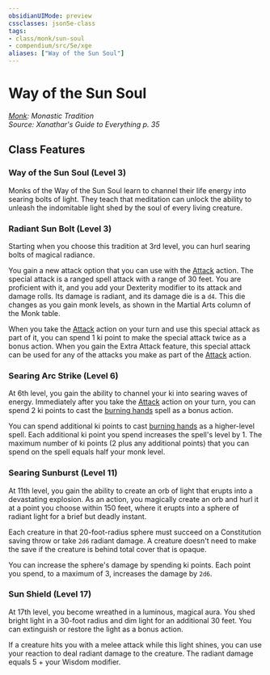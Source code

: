 ```yaml
---
obsidianUIMode: preview
cssclasses: json5e-class
tags:
- class/monk/sun-soul
- compendium/src/5e/xge
aliases: ["Way of the Sun Soul"]
---
```

# Way of the Sun Soul
*[Monk](./monk.md#): Monastic Tradition*  
*Source: Xanathar's Guide to Everything p. 35*  


## Class Features

### Way of the Sun Soul (Level 3)

Monks of the Way of the Sun Soul learn to channel their life energy into searing bolts of light. They teach that meditation can unlock the ability to unleash the indomitable light shed by the soul of every living creature.

### Radiant Sun Bolt (Level 3)

Starting when you choose this tradition at 3rd level, you can hurl searing bolts of magical radiance.

You gain a new attack option that you can use with the [Attack](../../../Rules%20&%20Options/5e%20Rules/actions.md##Attack) action. The special attack is a ranged spell attack with a range of 30 feet. You are proficient with it, and you add your Dexterity modifier to its attack and damage rolls. Its damage is radiant, and its damage die is a `d4`. This die changes as you gain monk levels, as shown in the Martial Arts column of the Monk table.

When you take the [Attack](../../../Rules%20&%20Options/5e%20Rules/actions.md.md.md##Attack) action on your turn and use this special attack as part of it, you can spend 1 ki point to make the special attack twice as a bonus action. When you gain the Extra Attack feature, this special attack can be used for any of the attacks you make as part of the [Attack](../../../Rules%20&%20Options/5e%20Rules/actions.md.md##Attack) action.

### Searing Arc Strike (Level 6)

At 6th level, you gain the ability to channel your ki into searing waves of energy. Immediately after you take the [Attack](../../../Rules%20&%20Options/5e%20Rules/actions.md##Attack) action on your turn, you can spend 2 ki points to cast the [burning hands](../../spells/burning-hands.md#) spell as a bonus action.

You can spend additional ki points to cast [burning hands](../../spells/burning-hands.md#.md#) as a higher-level spell. Each additional ki point you spend increases the spell's level by 1. The maximum number of ki points (2 plus any additional points) that you can spend on the spell equals half your monk level.

### Searing Sunburst (Level 11)

At 11th level, you gain the ability to create an orb of light that erupts into a devastating explosion. As an action, you magically create an orb and hurl it at a point you choose within 150 feet, where it erupts into a sphere of radiant light for a brief but deadly instant.

Each creature in that 20-foot-radius sphere must succeed on a Constitution saving throw or take `2d6` radiant damage. A creature doesn't need to make the save if the creature is behind total cover that is opaque.

You can increase the sphere's damage by spending ki points. Each point you spend, to a maximum of 3, increases the damage by `2d6`.

### Sun Shield (Level 17)

At 17th level, you become wreathed in a luminous, magical aura. You shed bright light in a 30-foot radius and dim light for an additional 30 feet. You can extinguish or restore the light as a bonus action.

If a creature hits you with a melee attack while this light shines, you can use your reaction to deal radiant damage to the creature. The radiant damage equals 5 + your Wisdom modifier.